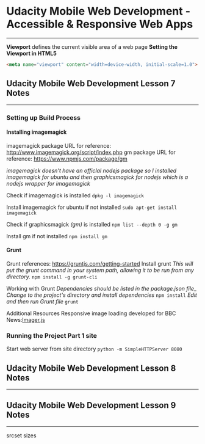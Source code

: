 # Udacity Mobile Web Development - Accessible & Responsive Web Apps #
------------------------------------------------------------------------
__Viewport__ defines the current visible area of a web page
__Setting the Viewport in HTML5__
```html
<meta name="viewport" content="width=device-width, initial-scale=1.0">
```

## Udacity Mobile Web Development Lesson 7 Notes
------------------------------------------------------------------------
### Setting up Build Process

#### Installing imagemagick
imagemagick package URL for reference: http://www.imagemagick.org/script/index.php
gm package URL for reference: https://www.npmjs.com/package/gm

_imagemagick doesn't have an officlal nodejs package so I installed imagemagick for ubuntu and then
graphicsmagick for nodejs which is a nodejs wrapper for imagemagick_ 

Check if imagemagick is installed
`dpkg -l imagemagick`

Install imagemagick for ubuntu if not installed
`sudo apt-get install imagemagick`

Check if graphicsmagick _(gm)_ is installed
`npm list --depth 0 -g gm`

Install gm if not installed
`npm install gm`

#### Grunt
Grunt references: https://gruntjs.com/getting-started 
Install grunt
_This will put the grunt command in your system path, allowing it to be run from any directory._
`npm install -g grunt-cli`

Working with Grunt
_Dependencies should be listed in the package.json file__
_Change to the project's directory and install dependencies_
`npm install`
_Edit and then run Grunt file_
`grunt`
 
Additional Resources
Responsive image loading developed for BBC News:[Imager.js](https://github.com/BBC-News/Imager.js/)

### Running the Project Part 1 site
Start web server from site directory
`python -m SimpleHTTPServer 8080`

## Udacity Mobile Web Development Lesson 8 Notes
------------------------------------------------------------------------

## Udacity Mobile Web Development Lesson 9 Notes
------------------------------------------------------------------------
srcset
sizes


